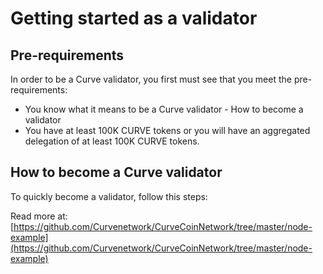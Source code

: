 # Getting started as a validator

## Pre-requirements

In order to be a Curve validator, you first must see that you meet the pre-requirements:

* You know what it means to be a Curve validator - How to become a validator
* You have at least 100K CURVE tokens or you will have an aggregated delegation of at least 100K CURVE tokens.

## How to become a Curve validator

To quickly become a validator, follow this steps:

Read more at: [https://github.com/Curvenetwork/CurveCoinNetwork/tree/master/node-example](https://github.com/Curvenetwork/CurveCoinNetwork/tree/master/node-example)
